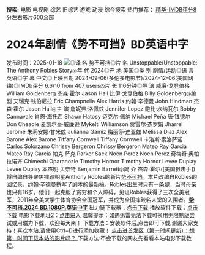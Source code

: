 **搜索:** 电影 电视剧 综艺 旧综艺 游戏 动漫 综合搜索 热门推荐： [精华-IMDB评分8分左右影片600余部](https://www.dytt8.com/html/gndy/jddy/20160320/50510.html)
# 2024年剧情《势不可挡》BD英语中字
发布时间：2025-01-18 
![](https://img9.doubanio.com/view/photo/l_ratio_poster/public/p2914812647.jpg)◎译 名 势不可挡◎片 名 Unstoppable/Unstoppable: The Anthony Robles Story◎年 代 2024◎产 地 美国◎类 别 剧情/运动◎语 言 英语◎字 幕 中文◎上映日期 2024-09-06(多伦多电影节)/2024-12-06(美国网络)◎IMDb评分 6.6/10 from 407 users◎片 长 116分钟◎导 演 威廉·戈登伯格 William Goldenberg 杰森·霍尔 Jason Hall 比伊·戈登伯格 Billy Goldenberg◎编 剧 艾瑞克·钱伯尼拉 Eric Champnella Alex Harris 约翰·辛德曼 John Hindman 杰森·霍尔 Jason Hall◎主 演 詹妮弗·洛佩兹 Jennifer Lopez 鲍比·坎纳瓦尔 Bobby Cannavale 肖恩·海托西 Shawn Hatosy 迈克尔·佩纳 Michael Peña 唐·钱德尔 Don Cheadle 麦凯尔泰·威廉逊 Mykelti Williamson 贾雷尔·杰罗姆 Jharrel Jerome 朱莉安娜·甘米兹 Julianna Gamiz 梅丽莎·迪亚兹 Melissa Diaz Alex Barone Alex Barone Tiffany Cornwell Tiffany Cornwell 卡洛斯·索洛萨诺 Carlos Solórzano Chrissy Bergeron Chrissy Bergeron Mateo Ray Garcia Mateo Ray Garcia 帕克·萨克 Parker Sack Noen Perez Noen Perez 奇梅奇·奥帕拉诺齐 Chimechi Oparanozie Timothy Hornor Timothy Hornor Levee Duplay Levee Duplay 本杰明·贝奈特 Benjamin Barrett◎简 介 杰森·霍尔([美国狙击手])将自编自导聚焦摔跤明星Anthony Robles的新片[势不可挡](Unstoppable，暂译)。本片改编自Robles的回忆录，约翰·辛德曼撰写了剧本的最新稿。Robles出生时只有一条腿，当时母亲也只有16岁。他们一起克服了贫穷和个人障碍，见证Robles获得了三次全美冠军，2011年全美大学生体育协会全国冠军，并成为全国摔跤名人堂的入围者。[**势不可挡.2024.BD.1080P.英语中字**](magnet:?xt=urn:btih:a83887a6e452fb26ee71769c0d0d1d1c71fdf1f8&dn=%e9%98%b3%e5%85%89%e7%94%b5%e5%bd%b1dygod.org.%e5%8a%bf%e4%b8%8d%e5%8f%af%e6%8c%a1.2024.BD.1080P.%e8%8b%b1%e8%af%ad%e4%b8%ad%e5%ad%97.mkv&tr=udp%3a%2f%2ftracker.opentrackr.org%3a1337%2fannounce&tr=udp%3a%2f%2fexodus.desync.com%3a6969%2fannounce) 磁力链下载器：[点击下载](https://dygod.org/js/bt.htm "qBittorrent") 播放软件下载：[点击下载](https://dygod.org/js/player.htm "PotPlayer") 电影下载地址2：[点击进入](https://dygod.org/ "阳光电影") 温馨提示：如遇迅雷无法下载可换用无限制版尝试或用磁力下载，欢迎每天来！  下载方法：安装软件后,点击即可下载,谢谢大家支持！喜欢本站,请使用Ctrl+D进行添加收藏！ [点击进首发区（第一时间更新）：想第一时间下载本站的影片吗？ ](https://www.ygdy8.net/)下载方法:不会下载的网友先看看本站电影下载教程。